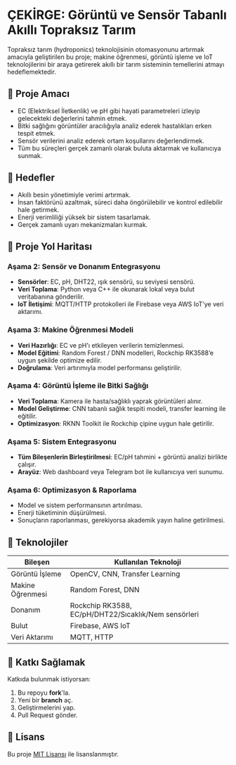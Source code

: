# ÇEKİRGE: Görüntü ve Sensör Tabanlı Akıllı Topraksız Tarım

Topraksız tarım (hydroponics) teknolojisinin otomasyonunu artırmak amacıyla geliştirilen bu proje; makine öğrenmesi, görüntü işleme ve IoT teknolojilerini bir araya getirerek akıllı bir tarım sisteminin temellerini atmayı hedeflemektedir.

## 🚀 Proje Amacı

- EC (Elektriksel İletkenlik) ve pH gibi hayati parametreleri izleyip gelecekteki değerlerini tahmin etmek.
- Bitki sağlığını görüntüler aracılığıyla analiz ederek hastalıkları erken tespit etmek.
- Sensör verilerini analiz ederek ortam koşullarını değerlendirmek.
- Tüm bu süreçleri gerçek zamanlı olarak buluta aktarmak ve kullanıcıya sunmak.

## 🎯 Hedefler

- Akıllı besin yönetimiyle verimi artırmak.
- İnsan faktörünü azaltmak, süreci daha öngörülebilir ve kontrol edilebilir hale getirmek.
- Enerji verimliliği yüksek bir sistem tasarlamak.
- Gerçek zamanlı uyarı mekanizmaları kurmak.

## 🧭 Proje Yol Haritası

### Aşama 2: Sensör ve Donanım Entegrasyonu
- **Sensörler**: EC, pH, DHT22, ışık sensörü, su seviyesi sensörü.
- **Veri Toplama**: Python veya C++ ile okunarak lokal veya bulut veritabanına gönderilir.
- **IoT İletişimi**: MQTT/HTTP protokolleri ile Firebase veya AWS IoT’ye veri aktarımı.

### Aşama 3: Makine Öğrenmesi Modeli
- **Veri Hazırlığı**: EC ve pH'ı etkileyen verilerin temizlenmesi.
- **Model Eğitimi**: Random Forest / DNN modelleri, Rockchip RK3588’e uygun şekilde optimize edilir.
- **Doğrulama**: Veri artırımıyla model performansı geliştirilir.

### Aşama 4: Görüntü İşleme ile Bitki Sağlığı
- **Veri Toplama**: Kamera ile hasta/sağlıklı yaprak görüntüleri alınır.
- **Model Geliştirme**: CNN tabanlı sağlık tespiti modeli, transfer learning ile eğitilir.
- **Optimizasyon**: RKNN Toolkit ile Rockchip çipine uygun hale getirilir.

### Aşama 5: Sistem Entegrasyonu
- **Tüm Bileşenlerin Birleştirilmesi**: EC/pH tahmini + görüntü analizi birlikte çalışır.
- **Arayüz**: Web dashboard veya Telegram bot ile kullanıcıya veri sunumu.

### Aşama 6: Optimizasyon & Raporlama
- Model ve sistem performansının artırılması.
- Enerji tüketiminin düşürülmesi.
- Sonuçların raporlanması, gerekiyorsa akademik yayın haline getirilmesi.

## 🧩 Teknolojiler

| Bileşen            | Kullanılan Teknoloji                |
|--------------------|-------------------------------------|
| Görüntü İşleme     | OpenCV, CNN, Transfer Learning       |
| Makine Öğrenmesi   | Random Forest, DNN                  |
| Donanım            | Rockchip RK3588, EC/pH/DHT22/Sıcaklık/Nem sensörleri |
| Bulut              | Firebase, AWS IoT                   |
| Veri Aktarımı      | MQTT, HTTP                          |

## 👥 Katkı Sağlamak

Katkıda bulunmak istiyorsan:

1. Bu repoyu **fork**'la.
2. Yeni bir **branch** aç.
3. Geliştirmelerini yap.
4. Pull Request gönder.

## 📄 Lisans

Bu proje [MIT Lisansı](https://opensource.org/licenses/MIT) ile lisanslanmıştır.
